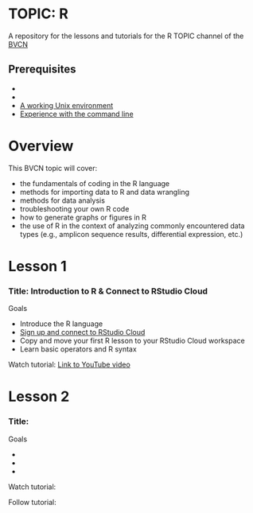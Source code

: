 # TOPIC: R
A repository for the lessons and tutorials for the R TOPIC channel of the [BVCN](https://biovcnet.github.io/)


## Prerequisites
*
*
* [A working Unix environment](https://github.com/biovcnet/biovcnet.github.io/wiki/1.-Setting-up-a-local-Linux-(or-Unix)-environment)
* [Experience with the command line](https://github.com/biovcnet/biovcnet.github.io/wiki/2.-Using-the-Command-line)

# Overview
This BVCN topic will cover:

* the fundamentals of coding in the R language
* methods for importing data to R and data wrangling
* methods for data analysis
* troubleshooting your own R code
* how to generate graphs or figures in R
* the use of R in the context of analyzing commonly encountered data types (e.g., amplicon sequence results, differential expression, etc.)


# Lesson 1
### Title: Introduction to R & Connect to RStudio Cloud

Goals
* Introduce the R language
* [Sign up and connect to RStudio Cloud](https://rstudio.cloud)
* Copy and move your first R lesson to your RStudio Cloud workspace
* Learn basic operators and R syntax

Watch tutorial: [Link to YouTube video]()




# Lesson 2
### Title: 
Goals

*
*
*

Watch tutorial:

Follow tutorial:
